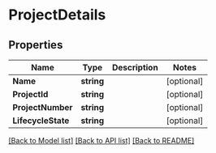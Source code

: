 # ProjectDetails

## Properties
Name | Type | Description | Notes
------------ | ------------- | ------------- | -------------
**Name** | **string** |  | [optional] 
**ProjectId** | **string** |  | [optional] 
**ProjectNumber** | **string** |  | [optional] 
**LifecycleState** | **string** |  | [optional] 

[[Back to Model list]](../README.md#documentation-for-models) [[Back to API list]](../README.md#documentation-for-api-endpoints) [[Back to README]](../README.md)


